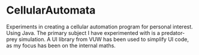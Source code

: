 # CellularAutomata
Experiments in creating a cellular automation program for personal interest. Using Java.
The primary subject I have experimented with is a predator-prey simulation.
A UI library from VUW has been used to simplify UI code, as my focus has been on the internal maths.
